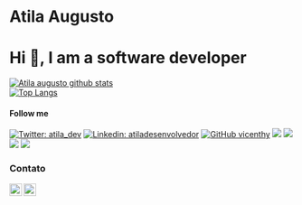 <h1> Atila Augusto </h1>
<h1>Hi 👋, I am a software developer</h1>

[![Atila augusto github stats](https://github-readme-stats.vercel.app/api?username=vicenthy&show_icons=true&theme=vue-dark)](https://github.com/vicenthy) <br />
[![Top Langs](https://github-readme-stats.vercel.app/api/top-langs/?username=vicenthy&layout=compact&show_icons=true&theme=vue-dark)](https://github.com/anuraghazra/github-readme-stats)

#### Follow me
[![Twitter: atila_dev](https://img.shields.io/twitter/follow/atila_dev?style=social)](https://twitter.com/atila_dev)
[![Linkedin: atiladesenvolvedor](https://img.shields.io/badge/-atiladesenvolvedor-blue?style=flat-square&logo=Linkedin&logoColor=white&link=https://www.linkedin.com/in/atiladesenvolvedor/)](https://www.linkedin.com/in/atiladesenvolvedor/)
[![GitHub vicenthy](https://img.shields.io/github/followers/vicenthy?label=follow&style=social)](https://github.com/vicenthy)
![](https://img.shields.io/badge/-JavaScript-black?style=flat-square&logo=javascript)
![](https://img.shields.io/badge/-Angular-red?style=flat-square&logo=angular)
![](https://img.shields.io/badge/-VSCode-007ACC?style=flat-square&amp;logo=visual-studio-code&amp;logoColor=white)
![](https://img.shields.io/badge/-Flutter-blue?style=flat-square&logo=flutter)
<h3> Contato </h3>
<a target="_blank" href="https://www.linkedin.com/in/atiladesenvolvedor/">
  <img align="left" alt="LinkdeIN" width="22px" src="https://cdn.jsdelivr.net/npm/simple-icons@v3/icons/linkedin.svg" />
</a>
<a target="_blank" href="https://api.whatsapp.com/send?phone=5521974532617">
  <img align="left" alt="Whatsapp" width="22px" src="https://cdn.jsdelivr.net/npm/simple-icons@v3/icons/whatsapp.svg" />
</a>
